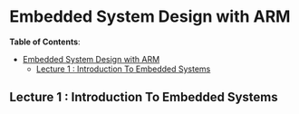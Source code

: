 # Embedded System Design with ARM

**Table of Contents**:

- [Embedded System Design with ARM](#embedded-system-design-with-arm)
  - [Lecture 1 : Introduction To Embedded Systems](#lecture-1--introduction-to-embedded-systems)

## Lecture 1 : Introduction To Embedded Systems

